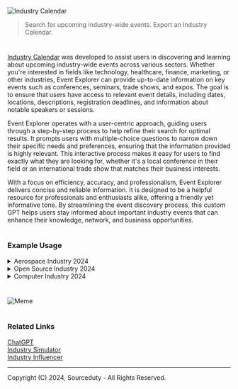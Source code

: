 ![Industry Calendar](https://github.com/user-attachments/assets/7a70c5b2-408d-446a-a00a-3d8ce8d2ad4f)

> Search for upcoming industry-wide events. Export an Industry Calendar.

#

[Industry Calendar](https://chatgpt.com/g/g-2WkaVIS7F-industry-calendar) was developed to assist users in discovering and learning about upcoming industry-wide events across various sectors. Whether you're interested in fields like technology, healthcare, finance, marketing, or other industries, Event Explorer can provide up-to-date information on key events such as conferences, seminars, trade shows, and expos. The goal is to ensure that users have access to relevant event details, including dates, locations, descriptions, registration deadlines, and information about notable speakers or sessions.

Event Explorer operates with a user-centric approach, guiding users through a step-by-step process to help refine their search for optimal results. It prompts users with multiple-choice questions to narrow down their specific needs and preferences, ensuring that the information provided is highly relevant. This interactive process makes it easy for users to find exactly what they are looking for, whether it's a local conference in their field or an international trade show that matches their business interests.

With a focus on efficiency, accuracy, and professionalism, Event Explorer delivers concise and reliable information. It is designed to be a helpful resource for professionals and enthusiasts alike, offering a friendly yet informative tone. By streamlining the event discovery process, this custom GPT helps users stay informed about important industry events that can enhance their knowledge, network, and business opportunities.

#
### Example Usage

<details><summary>Aerospace Industry 2024</summary>
<br>

January 2024
- International Conference on Sustainable Aviation: February 5-6, Berlin, Germany
- International Conference on Sustainable Aviation: March 13-14, New York, USA
- 35th Annual Women in Aviation International Conference: March 18-19, Orlando, Florida, USA
- International Conference on Aviation Management and Flight: March 21-23, Singapore

April 2024
- Passenger Terminal Expo & Conference: April 11-12, Frankfurt, Germany
- Aerospace Tech Week Europe: April 16-18, Munich, Germany
- World Aviation Training Summit: April 17-18, Orlando, Florida, USA
- International Conference on Aviation and Air Transportation: April 29 - May 2, Amsterdam, Netherlands

May 2024
- Aviation Festival Americas 2024: May 13-14, Miami, FL, USA
- European Business Aviation Convention & Exhibition (EBACE): May 17-18, Geneva, Switzerland
- Business of Airports Conference: May 28-30, Miami, FL, USA

June 2024
- CBAA’s 2024 Convention and Exhibition: June 10-12, Saint-Hubert, Quebec, Canada
- International Aviation Safety Conference: June 11-13, Washington, D.C., USA
- Paris Air Show: June 16-22, Paris, France
- International Conference on Aviation and Air Transportation: June 21-22, Venice, Italy
- SMART Airports & Regions 2024 Conference & Exhibition: June 22-23, Denver, Colorado, USA

July 2024
- International Conference on Civil and Recreational Aviation: July 10-12, London, UK
- AIAA Aviation and Aeronautics Forum and Exposition: July 26-27, Las Vegas, Nevada, USA
- Advanced Air Mobility Symposium (AAM 2024): July 29 - August 2, Montreal, Canada

August 2024
- CAPA Airline Leader Summit LATAM: August 22-23, Port of Spain, Trinidad and Tobago

September 2024
- Air Charter Expo: September 9-12, London, UK
- Global Aerospace Summit: September 10-11, Washington, D.C., USA
- World Aviation Festival: October 8-10, Amsterdam, Netherlands

October 2024
- MRO Europe: October 8-10, Barcelona, Spain
- Focus Summit+ 2024: October 22-24, Istanbul, Turkey
- NBAA Business Aviation Convention & Exhibition (NBAA-BACE): October 22-24, Las Vegas, NV, USA

November 2024
- CAPA Airline Leader Summit & Sustainability Awards Asia: November 5-6, Hong Kong
- Dubai Airshow: November 17-21, Dubai, UAE

December 2024
- International Conference on Mechanical and Aerospace Engineering: December 28-29, Mississauga, Canada

<br>
</details>
<details><summary>Open Source Industry 2024</summary>
<br>

Upcoming Open Source Events:

Conferences and Summits:
1. Open Source Summit Japan - October 28-29, 2024, Tokyo, Japan
   - A premier event for developers and technologists to collaborate and learn about the latest open-source technologies.

2. Open Source Summit EU 2024 - September 16-18, 2024
   - A significant event bringing together the open-source community to discuss challenges, share insights, and foster innovation.

3. GitHub Universe 2024 - October 29-30, 2024, San Francisco, CA (Hybrid)
   - A large gathering for developers to explore the latest in AI, security, and developer experience with GitHub.

Hackathons:
1. Princeton Open Hackathon 2024 - June 4-14, 2024 (Hybrid)
   - Designed for computational scientists and researchers to optimize applications with expert guidance.

2. Hack Kosice - April 6-7, 2024, Kosice, Slovakia
   - A vibrant hackathon attracting participants from across Europe to work on innovative projects.

3. Los Altos Hacks VIII - April 6-7, 2024, Sunnyvale, CA
   - A student-run hackathon aimed at high school and college students, providing tools, mentorship, and workshops.

Workshops and Webinars:
- WasmCon 2024 - November 11-12, 2024, Salt Lake City, UT
  - A focused event for developers interested in WebAssembly, offering workshops, sessions, and networking opportunities.

Meetups:
- Nerdearla 2024 - September 24-28, 2024 (Hybrid)
  - Offers a variety of talks, workshops, and live discussions, providing a platform for networking and learning in a community-oriented environment.

<br>
</details>
<details><summary>Computer Industry 2024</summary>
<br>

January 2024
- Integrated Systems Europe (ISE): January 30 - February 2, Barcelona, Spain. Focuses on audiovisual and systems integration technology.

February 2024
- Mobile World Congress (MWC): February 26-29, Barcelona, Spain. A major event for the mobile and telecommunications industry.

March 2024
- Nvidia GTC: March 17-21, San Jose, CA. A key event for AI and deep learning professionals.
- SXSW (South by Southwest): March 8-16, Austin, TX. A unique mix of technology, music, and film.

April 2024
- Google Cloud Next: April 9-11, Las Vegas, NV. A major event focusing on cloud technologies.
- RSA Conference: April 22-25, San Francisco, CA. One of the largest cybersecurity conferences globally.

May 2024
- AI and Big Data Expo North America: May 5-6, Santa Clara, CA. Covers enterprise AI and big data technologies.
- GITEX Global: May 6-10, Dubai, UAE. A massive technology expo covering a wide range of IT sectors.

June 2024
- Apple WWDC: June 10-14, Online & San Francisco, CA. Focused on software developers and Apple’s latest technologies.
- London Tech Week: June 10-14, London, UK. A week-long festival of tech innovation.

July 2024
- SEMICON West: July 9-11, San Francisco, CA. The world’s largest semiconductor event.

August 2024
- International Internet of Things Exhibition: August 28-30, Shenzhen, China. Focuses on IoT innovations and applications.

September 2024
- IFA Berlin: September 6-10, Berlin, Germany. One of the world’s largest consumer electronics trade shows.
- EmTech MIT: September 30-October 1, Cambridge, MA. MIT Technology Review's premier conference on emerging technologies.

October 2024
- Gartner IT Symposium/Xpo: October 21-24, Orlando, FL. A key event for CIOs and IT executives.
- AI DevWorld: October 24-26, Santa Clara, CA. A leading AI developer conference.

November 2024
- Web Summit: November 4-7, Lisbon, Portugal. One of the largest technology conferences globally.

December 2024
- Gartner Identity & Access Management Summit: December 9-11, Grapevine, TX. Focused on cybersecurity and identity management.

<br>
</details>

#

![Meme](https://github.com/user-attachments/assets/b5e07f7b-247e-45c0-95e3-115b67a8f760)

#
### Related Links

[ChatGPT](https://github.com/sourceduty/ChatGPT)
<br>
[Industry Simulator](https://github.com/sourceduty/Industry_Simulator)
<br>
[Industry Influencer](https://github.com/sourceduty/Industry_Influencer)

***
Copyright (C) 2024, Sourceduty - All Rights Reserved.
